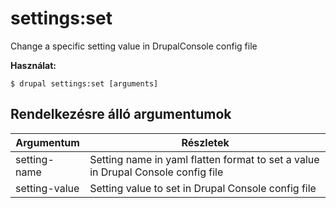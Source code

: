 # settings:set
Change a specific setting value in DrupalConsole config file

**Használat:**
```
$ drupal settings:set [arguments]
```

## Rendelkezésre álló argumentumok
Argumentum | Részletek
---------|-------------
setting-name | Setting name in yaml flatten format to set a value in Drupal Console config file
setting-value | Setting value to set in Drupal Console config file
